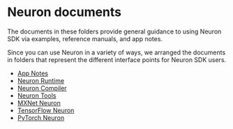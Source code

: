 # Neuron documents 

The documents in these folders provide general guidance to using Neuron SDK via examples, reference manuals, and app notes. 

Since you can use Neuron in a variety of ways, we arranged the documents in folders that represent the different interface points for Neuron SDK users.

* [App Notes](./appnotes/README.md)
* [Neuron Runtime](./neuron-runtime/README.md)
* [Neuron Compiler](./neuron-cc/readme.md)
* [Neuron Tools](./neuron-tools/Readme.md)
* [MXNet Neuron](./mxnet-neuron/readme.md)
* [TensorFlow Neuron](./tensorflow-neuron/readme.md)
* [PyTorch Neuron](./pytorch-neuron/README.md)
